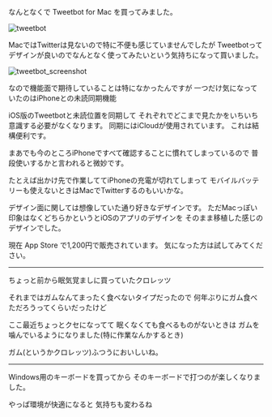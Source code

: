 なんとなくで Tweetbot for Mac を買ってみました。

![tweetbot](/images/2016/09/tweetbot.png)

MacではTwitterは見ないので特に不便も感じていませんでしたが
Tweetbotってデザインが良いのでなんとなく使ってみたいという気持ちになって買いました。

![tweetbot_screenshot](/images/2016/09/tweetbot_screenshot.png)

なので機能面で期待していることは特になかったんですが
一つだけ気になっていたのはiPhoneとの未読同期機能

iOS版のTweetbotと未読位置を同期して
それぞれでどこまで見たかをいちいち意識する必要がなくなります。
同期にはiCloudが使用されています。
これは結構便利です。

まあでも今のところiPhoneですべて確認することに慣れてしまっているので
普段使いするかと言われると微妙です。

たとえば出かけ先で作業しててiPhoneの充電が切れてしまって
モバイルバッテリーも使えないときはMacでTwitterするのもいいかな。

デザイン面に関しては想像していた通り好きなデザインです。
ただMacっぽい印象はなくどちらかというとiOSのアプリのデザインを
そのまま移植した感じのデザインでした。

現在 App Store で1,200円で販売されています。
気になった方は試してみてください。

***

ちょっと前から眠気覚ましに買っていたクロレッツ

それまではガムなんてまったく食べないタイプだったので
何年ぶりにガム食べただろうってくらいだったけど

ここ最近ちょっとクセになってて
眠くなくても食べるものがないときは
ガムを噛んでいるようになりました(特に作業なんかするとき)

ガム(というかクロレッツ)ふつうにおいしいね。

***

Windows用のキーボードを買ってから
そのキーボードで打つのが楽しくなりました。

やっぱ環境が快適になると
気持ちも変わるね
